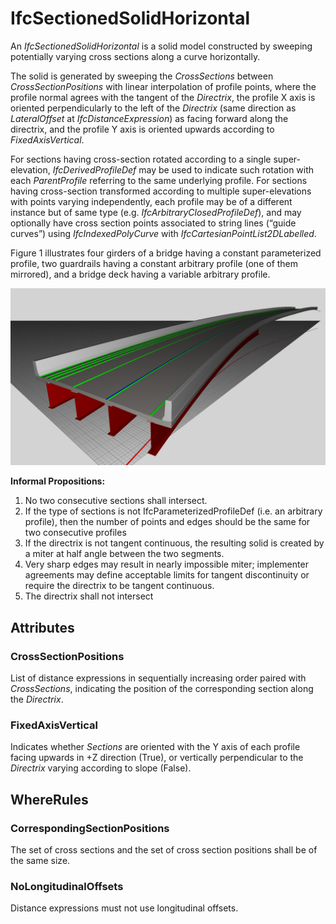 # IfcSectionedSolidHorizontal

An _IfcSectionedSolidHorizontal_ is a solid model constructed by sweeping potentially varying cross sections along a curve horizontally.

The solid is generated by sweeping the _CrossSections_ between _CrossSectionPositions_ with linear interpolation of profile points, where the profile normal agrees with the tangent of the _Directrix_, the profile X axis is oriented perpendicularly to the left of the _Directrix_ (same direction as _LateralOffset_ at _IfcDistanceExpression_) as facing forward along the directrix, and the profile Y axis is oriented upwards according to _FixedAxisVertical_.

For sections having cross-section rotated according to a single super-elevation, _IfcDerivedProfileDef_ may be used to indicate such rotation with each _ParentProfile_ referring to the same underlying profile. For sections having cross-section transformed according to multiple super-elevations with points varying independently, each profile may be of a different instance but of same type (e.g. _IfcArbitraryClosedProfileDef_), and may optionally have cross section points associated to string lines (“guide curves”) using _IfcIndexedPolyCurve_ with _IfcCartesianPointList2DLabelled_.

Figure 1 illustrates four girders of a bridge having a constant parameterized profile, two guardrails having a constant arbitrary profile (one of them mirrored), and a bridge deck having a variable arbitrary profile.

!["spatial structure"](../../../../figures/ifcsectionedsolidhorizontal.png "Figure 1 &mdash; Sectioned solid horizontal")

**Informal Propositions:**

1. No two consecutive sections shall intersect.
2. If the type of sections is not IfcParameterizedProfileDef (i.e. an arbitrary profile), then the number of points and edges should be the same for two consecutive profiles
3. If the directrix is not tangent continuous, the resulting solid is created by a miter at half angle between the two segments.
4. Very sharp edges may result in nearly impossible miter; implementer agreements may define acceptable limits for tangent discontinuity or require the directrix to be tangent continuous.
5. The directrix shall not intersect

## Attributes

### CrossSectionPositions
List of distance expressions in sequentially increasing order paired with _CrossSections_, indicating the position of the corresponding section along the _Directrix_.

### FixedAxisVertical
Indicates whether _Sections_ are oriented with the Y axis of each profile facing upwards in +Z direction (True), or vertically perpendicular to the _Directrix_ varying according to slope (False).

## WhereRules

### CorrespondingSectionPositions
The set of cross sections and the set of cross section positions shall be of the same size.

### NoLongitudinalOffsets
Distance expressions must not use longitudinal offsets.
